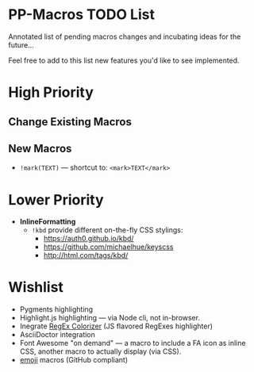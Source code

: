 PP-Macros TODO List
===================

Annotated list of pending macros changes and incubating ideas for the future…

Feel free to add to this list new features you'd like to see implemented.

High Priority
=============

Change Existing Macros
----------------------

New Macros
----------

-   `!mark(TEXT)` — shortcut to: `<mark>TEXT</mark>`

Lower Priority
==============

-   **InlineFormatting**
    -   `!kbd` provide different on-the-fly CSS stylings:
        -   <https://auth0.github.io/kbd/>
        -   <https://github.com/michaelhue/keyscss>
        -   <http://html.com/tags/kbd/>

Wishlist
========

-   Pygments highlighting
-   Highlight.js highlighting — via Node cli, not in-browser.
-   Inegrate [RegEx Colorizer](https://github.com/slevithan/regex-colorizer) (JS flavored RegExes highlighter)
-   AsciiDoctor integration
-   Font Awesome "on demand" — a macro to include a FA icon as inline CSS, another macro to actually display (via CSS).
-   [emoji](https://github.com/WebpageFX/emoji-cheat-sheet.com/) macros (GitHub compliant)

